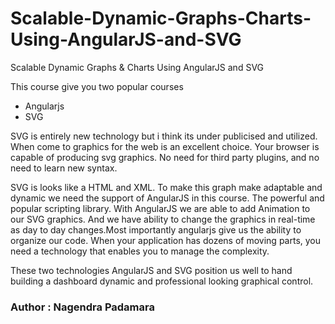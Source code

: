 # Scalable-Dynamic-Graphs-Charts-Using-AngularJS-and-SVG
Scalable Dynamic Graphs &amp; Charts Using AngularJS and SVG

 This course give you two popular courses
 * Angularjs
 * SVG
 
 SVG is entirely new technology but i think its under publicised and utilized. When come to graphics for the web is an excellent choice. Your browser is capable of producing svg graphics. No need for third party plugins, and no need to learn new syntax.
 
SVG is looks like a HTML and XML. To make this graph make adaptable and dynamic we need the support of AngularJS in this course. The powerful and popular scripting library. With AngularJS we are able to add Animation to our SVG graphics. And we have ability to change the graphics in real-time as day to day changes.Most importantly angularjs give us the ability to organize our code. When your application has dozens of moving parts, you need a technology that enables you to manage the complexity.

 These two technologies AngularJS and SVG position us well to hand building a dashboard dynamic and professional looking graphical control.
 
### Author : Nagendra Padamara
